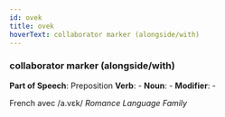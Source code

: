 ```yaml
---
id: ovek
title: ovek
hoverText: collaborator marker (alongside/with)
---
```


### collaborator marker (alongside/with)

**Part of Speech**: Preposition
**Verb**: -
**Noun**: -
**Modifier**: -

French avec /a.vɛk/
*Romance Language Family*